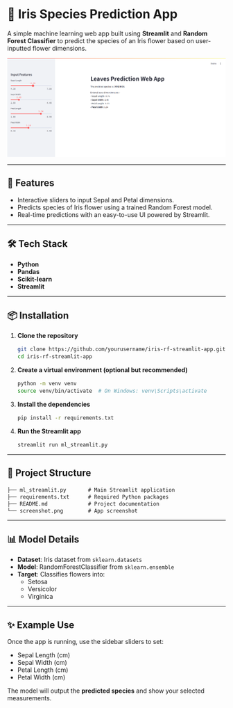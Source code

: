# 🌿 Iris Species Prediction App

A simple machine learning web app built using **Streamlit** and **Random Forest Classifier** to predict the species of an Iris flower based on user-inputted flower dimensions.

![App Screenshot](Screenshot.png)


---

## 🚀 Features

- Interactive sliders to input Sepal and Petal dimensions.
- Predicts species of Iris flower using a trained Random Forest model.
- Real-time predictions with an easy-to-use UI powered by Streamlit.

---

## 🛠️ Tech Stack

- **Python**
- **Pandas**
- **Scikit-learn**
- **Streamlit**

---

## 📦 Installation

1. **Clone the repository**  
   ```bash
   git clone https://github.com/yourusername/iris-rf-streamlit-app.git
   cd iris-rf-streamlit-app
   ```

2. **Create a virtual environment (optional but recommended)**  
   ```bash
   python -m venv venv
   source venv/bin/activate  # On Windows: venv\Scripts\activate
   ```

3. **Install the dependencies**  
   ```bash
   pip install -r requirements.txt
   ```

4. **Run the Streamlit app**  
   ```bash
   streamlit run ml_streamlit.py
   ```

---

## 📁 Project Structure

```
├── ml_streamlit.py       # Main Streamlit application
├── requirements.txt      # Required Python packages
├── README.md             # Project documentation
└── screenshot.png        # App screenshot
```

---

## 📊 Model Details

- **Dataset**: Iris dataset from `sklearn.datasets`
- **Model**: RandomForestClassifier from `sklearn.ensemble`
- **Target**: Classifies flowers into:
  - Setosa
  - Versicolor
  - Virginica

---

## ✨ Example Use

Once the app is running, use the sidebar sliders to set:

- Sepal Length (cm)
- Sepal Width (cm)
- Petal Length (cm)
- Petal Width (cm)

The model will output the **predicted species** and show your selected measurements.



